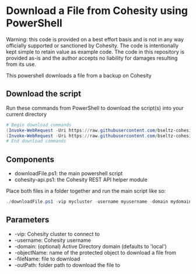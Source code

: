 # Download a File from Cohesity using PowerShell

Warning: this code is provided on a best effort basis and is not in any way officially supported or sanctioned by Cohesity. The code is intentionally kept simple to retain value as example code. The code in this repository is provided as-is and the author accepts no liability for damages resulting from its use.

This powershell downloads a file from a backup on Cohesity

## Download the script

Run these commands from PowerShell to download the script(s) into your current directory

```powershell
# Begin download commands
(Invoke-WebRequest -Uri https://raw.githubusercontent.com/bseltz-cohesity/scripts/master/powershell/downloadFile/downloadFile.ps1).content | Out-File downloadFile.ps1; (Get-Content downloadFile.ps1) | Set-Content downloadFile.ps1
(Invoke-WebRequest -Uri https://raw.githubusercontent.com/bseltz-cohesity/scripts/master/powershell/downloadFile/cohesity-api.ps1).content | Out-File cohesity-api.ps1; (Get-Content cohesity-api.ps1) | Set-Content cohesity-api.ps1
# End download commands
```

## Components

* downloadFile.ps1: the main powershell script
* cohesity-api.ps1: the Cohesity REST API helper module

Place both files in a folder together and run the main script like so:

```powershell
./downloadFile.ps1 -vip mycluster -username myusername -domain mydomain.net -objectName myserver -fileName myfile.txt -outPath '/Users/myusername/Downloads'
```

## Parameters

* -vip: Cohesity cluster to connect to
* -username: Cohesity username
* -domain: (optional) Active Directory domain (defaults to 'local')
* -objectName: name of the protected object to download a file from
* -fileName: file to download
* -outPath: folder path to download the file to
